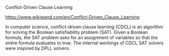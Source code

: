 Conflict-Driven Clause Learning

https://www.wikiwand.com/en/Conflict-Driven_Clause_Learning

In computer science, conflict-driven clause learning (CDCL) is an algorithm for solving the Boolean satisfiability problem (SAT). Given a Boolean formula, the SAT problem asks for an assignment of variables so that the entire formula evaluates to true. The internal workings of CDCL SAT solvers were inspired by DPLL solvers.

